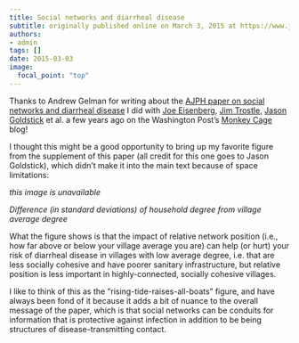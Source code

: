 ```yaml
---
title: Social networks and diarrheal disease
subtitle: originally published online on March 3, 2015 at https://www.jonzelner.net/
authors:
- admin
tags: []
date: 2015-03-03
image:
  focal_point: "top"
---
```


Thanks to Andrew Gelman for writing about the [AJPH paper on social networks and diarrheal disease](https://www.jonzelner.net/downloads/papers/zelner_ajph_2012.pdf) I did with [Joe Eisenberg](https://sph.umich.edu/research-projects/person.cfm?deptID=3&groupID=49&ownerID=279), [Jim Trostle](http://internet2.trincoll.edu/facProfiles/Default.aspx?fid=1000501), [Jason Goldstick](http://www.oakland.edu/?id=14230&sid=554) et al. a few years ago on the Washington Post’s [Monkey Cage](http://www.washingtonpost.com/blogs/monkey-cage/wp/2015/03/03/social-networks-and-the-spread-of-disease/) blog!

I thought this might be a good opportunity to bring up my favorite figure from the supplement of this paper (all credit for this one goes to Jason Goldstick), which didn’t make it into the main text because of space limitations:

*this image is unavailable*

*Difference (in standard deviations) of household degree from village average degree*

What the figure shows is that the impact of relative network position (i.e., how far above or below your village average you are) can help (or hurt) your risk of diarrheal disease in villages with low average degree, i.e. that are less socially cohesive and have poorer sanitary infrastructure, but relative position is less important in highly-connected, socially cohesive villages.

I like to think of this as the “rising-tide-raises-all-boats” figure, and have always been fond of it because it adds a bit of nuance to the overall message of the paper, which is that social networks can be conduits for information that is protective against infection in addition to be being structures of disease-transmitting contact.